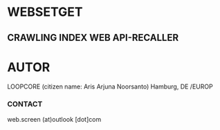 # WEBSETGET 

## CRAWLING INDEX WEB API-RECALLER

# AUTOR
LOOPCORE (citizen name: Aris Arjuna Noorsanto) Hamburg, DE /EUROP

### CONTACT
web.screen (at)outlook [dot]com
